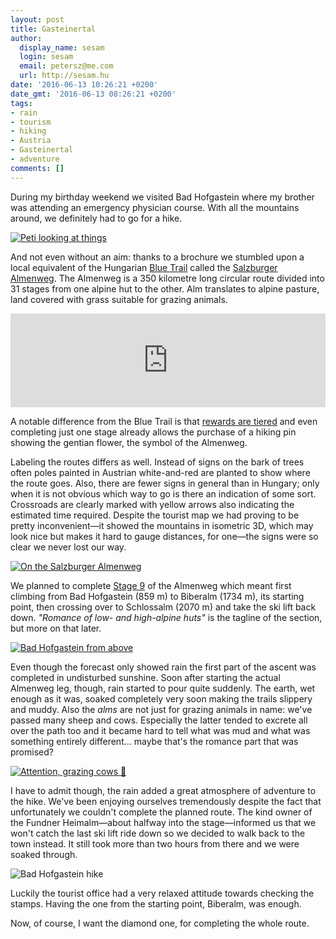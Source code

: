 ```yaml
---
layout: post
title: Gasteinertal
author:
  display_name: sesam
  login: sesam
  email: petersz@me.com
  url: http://sesam.hu
date: '2016-06-13 10:26:21 +0200'
date_gmt: '2016-06-13 08:26:21 +0200'
tags:
- rain
- tourism
- hiking
- Austria
- Gasteinertal
- adventure
comments: []
---
```


During my birthday weekend we visited Bad Hofgastein where my brother was attending an emergency physician course. With all the mountains around, we definitely had to go for a hike.

[![Peti looking at things](https://c2.staticflickr.com/8/7322/27517123865_b8d25ae036_b.jpg)](https://www.flickr.com/photos/sesamsys/27517123865/in/album-72157668496303370/ "Peti looking at things")

And not even without an aim: thanks to a brochure we stumbled upon a local equivalent of the Hungarian [Blue Trail](/2016/06/02/blue-trail-14) called the [Salzburger Almenweg](https://www.salzburger-almenweg.at/en). The Almenweg is a 350 kilometre long circular route divided into 31 stages from one alpine hut to the other. Alm translates to alpine pasture, land covered with grass suitable for grazing animals.

<div class="iframe-container">
<iframe src="https://www.youtube.com/embed/krRQaJ-RkmA" width="100%" frameborder="0" allow="accelerometer; autoplay; clipboard-write; encrypted-media; gyroscope; picture-in-picture" allowfullscreen></iframe>
</div>

A notable difference from the Blue Trail is that [rewards are tiered](https://www.salzburger-almenweg.at/en/stages/hiking-pins) and even completing just one stage already allows the purchase of a hiking pin showing the gentian flower, the symbol of the Almenweg.

Labeling the routes differs as well. Instead of signs on the bark of trees often poles painted in Austrian white-and-red are planted to show where the route goes. Also, there are fewer signs in general than in Hungary; only when it is not obvious which way to go is there an indication of some sort. Crossroads are clearly marked with yellow arrows also indicating the estimated time required. Despite the tourist map we had proving to be pretty inconvenient—it showed the mountains in isometric 3D, which may look nice but makes it hard to gauge distances, for one—the signs were so clear we never lost our way.

[![On the Salzburger Almenweg](https://c6.staticflickr.com/8/7385/27411843021_d36b5698de_b.jpg)](https://www.flickr.com/photos/sesamsys/27411843021/in/album-72157668496303370/ "On the Salzburger Almenweg")

We planned to complete [Stage 9](https://www.salzburger-almenweg.at/en/stages/overview/biberalm-schlossalm-e82) of the Almenweg which meant first climbing from Bad Hofgastein (859 m) to Biberalm (1734 m), its starting point, then crossing over to Schlossalm (2070 m) and take the ski lift back down. _"Romance of low- and high-alpine huts"_ is the tagline of the section, but more on that later.

[![Bad Hofgastein from above](https://c1.staticflickr.com/8/7411/27206652960_4263d92171_b.jpg)](https://www.flickr.com/photos/sesamsys/27206652960/in/album-72157668496303370/ "Bad Hofgastein from above")

Even though the forecast only showed rain the first part of the ascent was completed in undisturbed sunshine. Soon after starting the actual Almenweg leg, though, rain started to pour quite suddenly. The earth, wet enough as it was, soaked completely very soon making the trails slippery and muddy. Also the _alms_ are not just for grazing animals in name: we've passed many sheep and cows. Especially the latter tended to excrete all over the path too and it became hard to tell what was mud and what was something entirely different… maybe that's the romance part that was promised?

[![Attention, grazing cows 🐄](https://c8.staticflickr.com/8/7712/27483385735_2b0e9788aa_b.jpg)](https://www.flickr.com/photos/sesamsys/27483385735/in/album-72157668496303370/ "Attention, grazing cows 🐄")

I have to admit though, the rain added a great atmosphere of adventure to the hike. We've been enjoying ourselves tremendously despite the fact that unfortunately we couldn't complete the planned route. The kind owner of the Fundner Heimalm—about halfway into the stage—informed us that we won't catch the last ski lift ride down so we decided to walk back to the town instead. It still took more than two hours from there and we were soaked through.

![Bad Hofgastein hike](http://sesam.hu/wp-content/uploads/2016/06/Screen-Shot-2016-06-13-at-10.05.10-1024x447.png)

Luckily the tourist office had a very relaxed attitude towards checking the stamps. Having the one from the starting point, Biberalm, was enough.

Now, of course, I want the diamond one, for completing the whole route.
